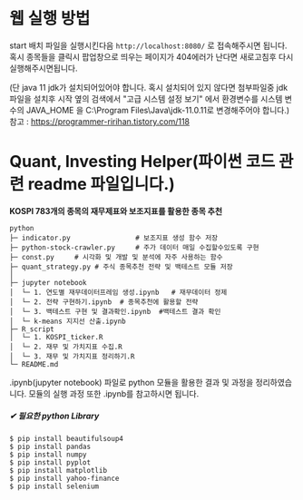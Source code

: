 # 웹 실행 방법
start 배치 파일을 실행시킨다음 
```http://localhost:8080/```
로 접속해주시면 됩니다. <br>
혹시 종목들을 클릭시 팝업창으로 띄우는 페이지가 404에러가 난다면 새로고침후 다시실행해주시면됩니다.

(단 java 11 jdk가 설치되어있어야 합니다. 혹시 설치되어 있지 않다면 첨부파일중 jdk 파일을 설치후 시작 옆의 검색에서 "고급 시스템 설정 보기" 에서 환경변수를
시스템 변수의 JAVA_HOME 을 C:\Program Files\Java\jdk-11.0.11로 변경해주어야 합니다.)
참고 : https://programmer-ririhan.tistory.com/118


# Quant, Investing Helper(파이썬 코드 관련 readme 파일입니다.) 
__KOSPI 783개의 종목의 재무제표와 보조지표를 활용한 종목 추천__
```
python
├─ indicator.py                # 보조지표 생성 함수 저장
├─ python-stock-crawler.py     # 주가 데이터 매일 수집할수있도록 구현
├─ const.py     # 시각화 및 개발 및 분석에 자주 사용하는 함수
├─ quant_strategy.py # 주식 종목추천 전략 및 백테스트 모듈 저장
│  
├─ jupyter notebook
│  └─ 1. 연도별 재무데이터프레임 생성.ipynb   # 재무데이터 정제
│  └─ 2. 전략 구현하기.ipynb  # 종목추천에 활용할 전략
│  └─ 3. 백테스트 구현 및 결과확인.ipynb  #백테스트 결과 확인
│  └─ k-means 지지선 산출.ipynb
├─ R_script
│  └─ 1. KOSPI_ticker.R
│  └─ 2. 재무 및 가치지표 수집.R
│  └─ 3. 재무 및 가치지표 정리하기.R
└─ README.md
```

.ipynb(jupyter notebook) 파일로 python 모듈을 활용한 결과 및 과정을 정리하였습니다. 모듈의 실행 과정 또한 .ipynb를 참고하시면 됩니다.

##### &#10004; 필요한 python Library
```
$ pip install beautifulsoup4
$ pip install pandas
$ pip install numpy
$ pip install pyplot
$ pip install matplotlib
$ pip install yahoo-finance
$ pip install selenium
```
